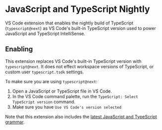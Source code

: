 # JavaScript and TypeScript Nightly

VS Code extension that enables the nightly build of TypeScript (`typescript@next`) as VS Code's built-in TypeScript version used to power JavaScript and TypeScript IntelliSense.

## Enabling
This extension replaces VS Code's built-in TypeScript version with `typescript@next`. It does not effect workspace versions of TypeScript, or custom user `typescript.tsdk` settings.

To make sure you are using `typescript@next`:

1. Open a JavaScript or TypeScript file in VS Code.
1. In the VS Code command palette, run the `TypeScript: Select TypeScript version` command.
1. Make sure you have `Use VS Code's version selected`

Note that this extension also includes the [latest JavaScript and TypeScript grammar](https://github.com/microsoft/TypeScript-TmLanguage).